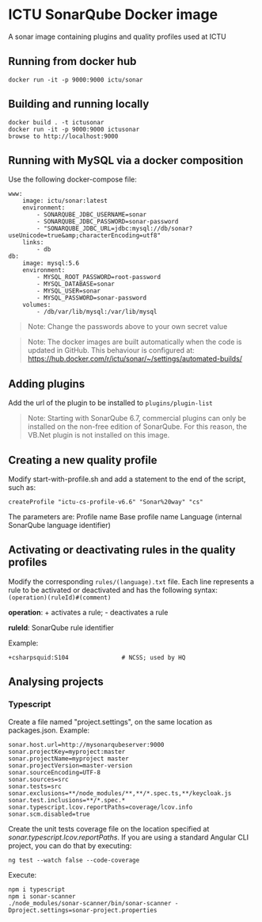 # ICTU SonarQube Docker image
A sonar image containing plugins and quality profiles used at ICTU

## Running from docker hub

    docker run -it -p 9000:9000 ictu/sonar

## Building and running locally

    docker build . -t ictusonar
    docker run -it -p 9000:9000 ictusonar
    browse to http://localhost:9000

## Running with MySQL via a docker composition

Use the following docker-compose file:

    www:
        image: ictu/sonar:latest
        environment:
            - SONARQUBE_JDBC_USERNAME=sonar
            - SONARQUBE_JDBC_PASSWORD=sonar-password
            - "SONARQUBE_JDBC_URL=jdbc:mysql://db/sonar?useUnicode=true&amp;characterEncoding=utf8"
        links:
            - db
    db:
        image: mysql:5.6
        environment:
            - MYSQL_ROOT_PASSWORD=root-password
            - MYSQL_DATABASE=sonar
            - MYSQL_USER=sonar
            - MYSQL_PASSWORD=sonar-password
        volumes:
            - /db/var/lib/mysql:/var/lib/mysql

> Note: Change the passwords above to your own secret value

> Note: The docker images are built automatically when the code is updated in GitHub. This behaviour is configured at: https://hub.docker.com/r/ictu/sonar/~/settings/automated-builds/

## Adding plugins
Add the url of the plugin to be installed to ```plugins/plugin-list```

> Note: Starting with SonarQube 6.7, commercial plugins can only be installed on the non-free edition of SonarQube. For this reason, the VB.Net plugin is not installed on this image.

## Creating a new quality profile

Modify start-with-profile.sh and add a statement to the end of the script, such as:

    createProfile "ictu-cs-profile-v6.6" "Sonar%20way" "cs"

The parameters are:
Profile name
Base profile name
Language (internal SonarQube language identifier)

## Activating or deactivating rules in the quality profiles

Modify the corresponding ```rules/(language).txt``` file.
Each line represents a rule to be activated or deactivated and has the following syntax:
```(operation)(ruleId)#(comment)```

**operation**:
    + activates a rule; - deactivates a rule

**ruleId**: SonarQube rule identifier

Example:

    +csharpsquid:S104               # NCSS; used by HQ

## Analysing projects

### Typescript

Create a file named "project.settings", on the same location as packages.json. Example:

    sonar.host.url=http://mysonarqubeserver:9000
    sonar.projectKey=myproject:master
    sonar.projectName=myproject master
    sonar.projectVersion=master-version
    sonar.sourceEncoding=UTF-8
    sonar.sources=src
    sonar.tests=src
    sonar.exclusions=**/node_modules/**,**/*.spec.ts,**/keycloak.js
    sonar.test.inclusions=**/*.spec.*
    sonar.typescript.lcov.reportPaths=coverage/lcov.info
    sonar.scm.disabled=true

Create the unit tests coverage file on the location specified at *sonar.typescript.lcov.reportPaths*. If you are using a standard Angular CLI project, you  can do that by executing:

    ng test --watch false --code-coverage

Execute: 

    npm i typescript
    npm i sonar-scanner
    ./node_modules/sonar-scanner/bin/sonar-scanner -Dproject.settings=sonar-project.properties
